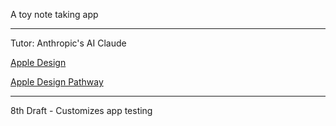 A toy note taking app

- - - -

Tutor: Anthropic's AI Claude

[Apple Design](https://developer.apple.com/design/)

[Apple Design Pathway](https://developer.apple.com/design/pathway/)

- - - -

8th Draft - Customizes app testing
